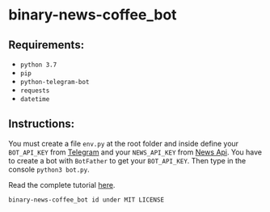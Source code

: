 # binary-news-coffee_bot

## Requirements:
* `python 3.7`
* `pip`
* `python-telegram-bot`
* `requests`
* `datetime`

## Instructions:
You must create a file `env.py` at the root folder and inside define your `BOT_API_KEY` from [Telegram](telegram.org) and your `NEWS_API_KEY` from [News Api](https://newsapi.org/). You have to create a bot with `BotFather` to get your `BOT_API_KEY`. Then type in the console `python3 bot.py`.

Read the complete tutorial [here](http://localhost:8000).


    binary-news-coffee_bot id under MIT LICENSE
